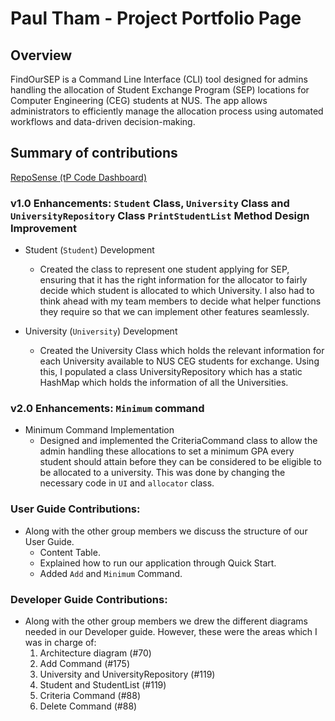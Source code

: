 # Paul Tham - Project Portfolio Page

## Overview
FindOurSEP is a Command Line Interface (CLI) tool designed for admins handling the allocation of Student Exchange 
Program (SEP) locations for Computer Engineering (CEG) students at NUS. The app allows administrators to efficiently 
manage the allocation process using automated workflows and data-driven decision-making.


## Summary of contributions
[RepoSense (tP Code Dashboard)](https://nus-cs2113-ay2425s1.github.io/tp-dashboard/?search=paulktham&sort=groupTitle&sortWithin=title&timeframe=commit&mergegroup=&groupSelect=groupByRepos&breakdown=true&checkedFileTypes=docs~functional-code~test-code~other&since=2024-09-20)

### v1.0 Enhancements: `Student` Class, `University` Class and `UniversityRepository` Class `PrintStudentList` Method Design Improvement
- Student (`Student`) Development
  - Created the class to represent one student applying for SEP, ensuring that it has the right information for the allocator to fairly decide which student is allocated to which University. I also had to think ahead with my team members to decide what helper functions they require so that we can implement other features seamlessly.

- University (`University`) Development
  - Created the University Class which holds the relevant information for each University available to NUS CEG students for exchange. Using this, I populated a class UniversityRepository which has a static HashMap which holds the information of all the Universities.

### v2.0 Enhancements: `Minimum` command
- Minimum Command Implementation
  - Designed and implemented the CriteriaCommand class to allow the admin handling these allocations to set a minimum GPA every student should attain before they can be considered to be eligible to be allocated to a university. This was done by changing the necessary code in `UI` and `allocator` class.

### User Guide Contributions:
- Along with the other group members we discuss the structure of our User Guide.
  - Content Table.
  - Explained how to run our application through Quick Start.
  - Added `Add` and `Minimum` Command.

### Developer Guide Contributions:
- Along with the other group members we drew the different diagrams needed in our Developer guide. However, these were the areas which I was in charge of:
  1. Architecture diagram (#70)
  2. Add Command (#175)
  3. University and UniversityRepository (#119)
  4. Student and StudentList (#119)
  5. Criteria Command (#88)
  6. Delete Command (#88)
